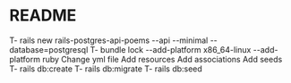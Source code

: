 # README

T- rails new rails-postgres-api-poems --api --minimal --database=postgresql
T- bundle lock --add-platform x86_64-linux --add-platform ruby
Change yml file
Add resources
Add associations
Add seeds
T- rails db:create
T- rails db:migrate
T- rails db:seed
